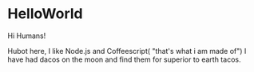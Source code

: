 # HelloWorld

Hi Humans!

Hubot here, I like Node.js and Coffeescript( "that's what i am made of")
I have had dacos on the moon and find them for superior to earth tacos.
